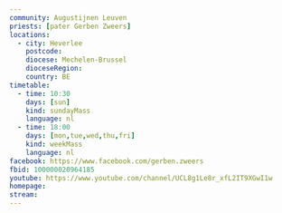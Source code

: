 ```yaml
---
community: Augustijnen Leuven
priests: [pater Gerben Zweers]
locations:
  - city: Heverlee
    postcode:
    diocese: Mechelen-Brussel
    dioceseRegion:
    country: BE
timetable:
  - time: 10:30
    days: [sun]
    kind: sundayMass
    language: nl
  - time: 18:00
    days: [mon,tue,wed,thu,fri]
    kind: weekMass
    language: nl
facebook: https://www.facebook.com/gerben.zweers
fbid: 100000020964185
youtube: https://www.youtube.com/channel/UCL8g1Le8r_xfL2IT9XGwI1w
homepage:
stream:
---
```

